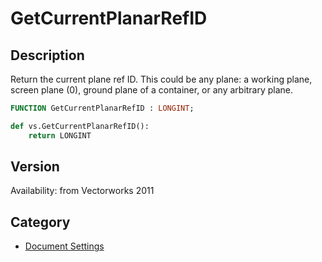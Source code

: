 # GetCurrentPlanarRefID

## Description
Return the current plane ref ID. This could be any plane: a working plane, screen plane (0), ground plane of a container, or any arbitrary plane.

```pascal
FUNCTION GetCurrentPlanarRefID : LONGINT;
```

```python
def vs.GetCurrentPlanarRefID():
    return LONGINT
```

## Version
Availability: from Vectorworks 2011

## Category
* [Document Settings](../Categories/Document%20Settings.md)
